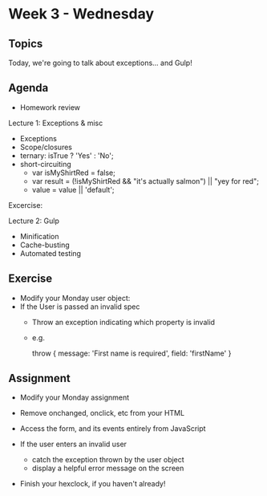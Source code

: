 # Week 3 - Wednesday

## Topics

Today, we're going to talk about exceptions... and Gulp!

## Agenda

- Homework review

Lecture 1: Exceptions & misc
  - Exceptions
  - Scope/closures
  - ternary: isTrue ? 'Yes' : 'No';
  - short-circuiting
    - var isMyShirtRed = false;
    - var result = (!isMyShirtRed && "it's actually salmon") || "yey for red";
    - value = value || 'default';

Excercise:

Lecture 2: Gulp
  - Minification
  - Cache-busting
  - Automated testing

## Exercise

- Modify your Monday user object:
- If the User is passed an invalid spec
  - Throw an exception indicating which property is invalid
  - e.g.

    throw {
      message: 'First name is required',
      field: 'firstName'
    }

## Assignment

- Modify your Monday assignment
- Remove onchanged, onclick, etc from your HTML
- Access the form, and its events entirely from JavaScript
- If the user enters an invalid user
  - catch the exception thrown by the user object
  - display a helpful error message on the screen

- Finish your hexclock, if you haven't already!

